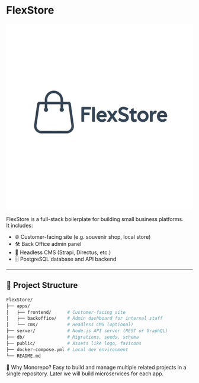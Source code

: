 # FlexStore

![FlexStore Logo](./public/flex-store.png)

FlexStore is a full-stack boilerplate for building small business platforms.  
It includes:

- 🌐 Customer-facing site (e.g. souvenir shop, local store)
- 🛠️ Back Office admin panel
- 🧠 Headless CMS (Strapi, Directus, etc.)
- 🗄️ PostgreSQL database and API backend

---

## 🧭 Project Structure

```bash
FlexStore/
├── apps/
│   ├── frontend/      # Customer-facing site
│   ├── backoffice/    # Admin dashboard for internal staff
│   └── cms/           # Headless CMS (optional)
├── server/            # Node.js API server (REST or GraphQL)
├── db/                # Migrations, seeds, schema
├── public/            # Assets like logo, favicons
├── docker-compose.yml # Local dev environment
└── README.md

```

🎯 Why Monorepo?
Easy to build and manage multiple related projects in a single repository.
Later we will build microservices for each app.
